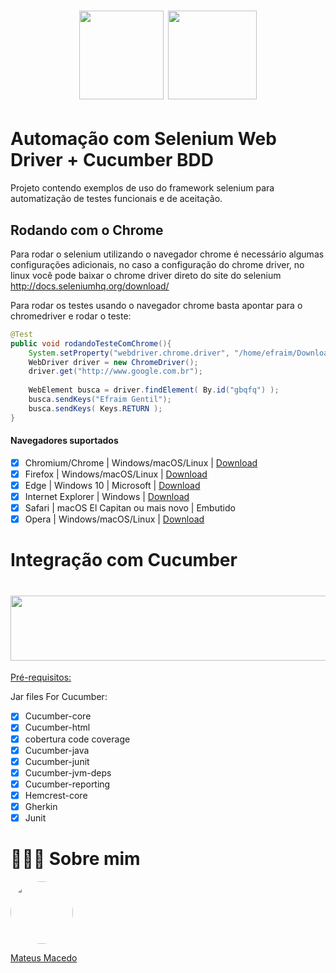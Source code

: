 <h1 align="center">
<img src="https://seeklogo.com/images/S/selenium-logo-A1B53CEFB0-seeklogo.com.png" width="135.373" height="142">
<img src="http://logovectorseek.com/wp-content/uploads/2020/09/cucumber-supported-by-smartbear-logo-vector.png" height="142">
</h1>

# Automação com Selenium Web Driver + Cucumber BDD

Projeto contendo exemplos de uso do framework selenium para automatização de testes funcionais e de aceitação. 

## Rodando com o Chrome

Para rodar o selenium utilizando o navegador chrome é necessário algumas configurações adicionais, no caso a configuração do chrome driver, no linux você pode baixar o chrome driver direto do site do selenium http://docs.seleniumhq.org/download/

Para rodar os testes usando o navegador chrome basta apontar para o chromedriver e rodar o teste:

```java
@Test
public void rodandoTesteComChrome(){
	System.setProperty("webdriver.chrome.driver", "/home/efraim/Downloads/chromedriver");
	WebDriver driver = new ChromeDriver();
	driver.get("http://www.google.com.br");
	
	WebElement busca = driver.findElement( By.id("gbqfq") );
	busca.sendKeys("Efraim Gentil");
	busca.sendKeys( Keys.RETURN );
}
```

#### Navegadores suportados
- [x] Chromium/Chrome	| Windows/macOS/Linux	| [Download](https://chromedriver.storage.googleapis.com/index.html)
- [x] Firefox | Windows/macOS/Linux	| [Download](https://github.com/mozilla/geckodriver/releases)
- [x] Edge | Windows 10 | Microsoft | [Download](https://developer.microsoft.com/en-us/microsoft-edge/tools/webdriver/)
- [x] Internet Explorer | Windows | [Download](https://selenium-release.storage.googleapis.com/index.html)
- [x] Safari | macOS El Capitan ou mais novo | Embutido
- [x] Opera | Windows/macOS/Linux | [Download](https://github.com/operasoftware/operachromiumdriver/releases)

# Integração com Cucumber
<h1 align="center">
<img src="https://www.guru99.com/images/2-2017/092917_0716_UsingCucumb1.png" width="565" height="104">
</h1>

[Pré-requisitos:](https://www.guru99.com/using-cucumber-selenium.html)

Jar files For Cucumber:
- [x] Cucumber-core
- [x] Cucumber-html
- [x] cobertura code coverage
- [x] Cucumber-java
- [x] Cucumber-junit
- [x] Cucumber-jvm-deps
- [x] Cucumber-reporting
- [x] Hemcrest-core
- [x] Gherkin
- [x] Junit

# 👨🏻‍🚀 Sobre mim
<a href="https://www.linkedin.com/in/mateus-macedo-937a32163/">
 <img style="border-radius:50%" width="100px; "src="https://avatars.githubusercontent.com/u/63172367?s=460&u=11fd26ea8a7f5663d7707d7ef254e4f8bfca1b05&v=4"/>
 <p>Mateus Macedo</p>
</a>



